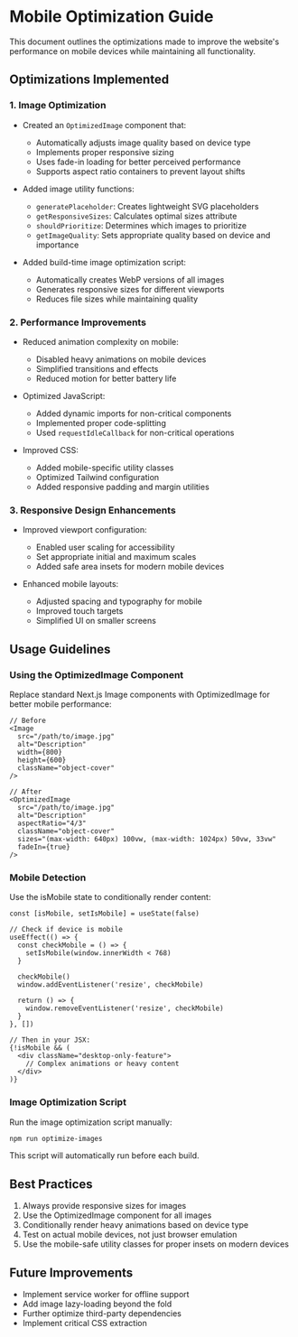 # Mobile Optimization Guide

This document outlines the optimizations made to improve the website's performance on mobile devices while maintaining all functionality.

## Optimizations Implemented

### 1. Image Optimization

- Created an `OptimizedImage` component that:
  - Automatically adjusts image quality based on device type
  - Implements proper responsive sizing
  - Uses fade-in loading for better perceived performance
  - Supports aspect ratio containers to prevent layout shifts

- Added image utility functions:
  - `generatePlaceholder`: Creates lightweight SVG placeholders
  - `getResponsiveSizes`: Calculates optimal sizes attribute
  - `shouldPrioritize`: Determines which images to prioritize
  - `getImageQuality`: Sets appropriate quality based on device and importance

- Added build-time image optimization script:
  - Automatically creates WebP versions of all images
  - Generates responsive sizes for different viewports
  - Reduces file sizes while maintaining quality

### 2. Performance Improvements

- Reduced animation complexity on mobile:
  - Disabled heavy animations on mobile devices
  - Simplified transitions and effects
  - Reduced motion for better battery life

- Optimized JavaScript:
  - Added dynamic imports for non-critical components
  - Implemented proper code-splitting
  - Used `requestIdleCallback` for non-critical operations

- Improved CSS:
  - Added mobile-specific utility classes
  - Optimized Tailwind configuration
  - Added responsive padding and margin utilities

### 3. Responsive Design Enhancements

- Improved viewport configuration:
  - Enabled user scaling for accessibility
  - Set appropriate initial and maximum scales
  - Added safe area insets for modern mobile devices

- Enhanced mobile layouts:
  - Adjusted spacing and typography for mobile
  - Improved touch targets
  - Simplified UI on smaller screens

## Usage Guidelines

### Using the OptimizedImage Component

Replace standard Next.js Image components with OptimizedImage for better mobile performance:

```tsx
// Before
<Image
  src="/path/to/image.jpg"
  alt="Description"
  width={800}
  height={600}
  className="object-cover"
/>

// After
<OptimizedImage
  src="/path/to/image.jpg"
  alt="Description"
  aspectRatio="4/3"
  className="object-cover"
  sizes="(max-width: 640px) 100vw, (max-width: 1024px) 50vw, 33vw"
  fadeIn={true}
/>
```

### Mobile Detection

Use the isMobile state to conditionally render content:

```tsx
const [isMobile, setIsMobile] = useState(false)

// Check if device is mobile
useEffect(() => {
  const checkMobile = () => {
    setIsMobile(window.innerWidth < 768)
  }
  
  checkMobile()
  window.addEventListener('resize', checkMobile)
  
  return () => {
    window.removeEventListener('resize', checkMobile)
  }
}, [])

// Then in your JSX:
{!isMobile && (
  <div className="desktop-only-feature">
    // Complex animations or heavy content
  </div>
)}
```

### Image Optimization Script

Run the image optimization script manually:

```bash
npm run optimize-images
```

This script will automatically run before each build.

## Best Practices

1. Always provide responsive sizes for images
2. Use the OptimizedImage component for all images
3. Conditionally render heavy animations based on device type
4. Test on actual mobile devices, not just browser emulation
5. Use the mobile-safe utility classes for proper insets on modern devices

## Future Improvements

- Implement service worker for offline support
- Add image lazy-loading beyond the fold
- Further optimize third-party dependencies
- Implement critical CSS extraction 